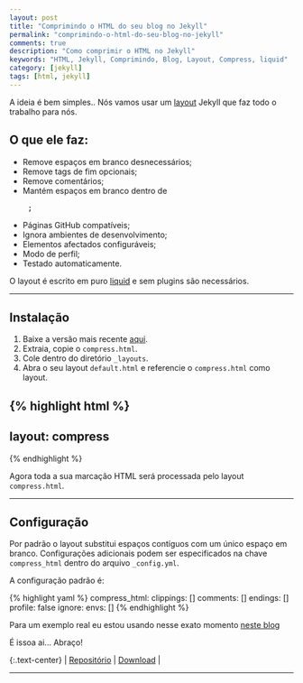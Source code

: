```yaml
---
layout: post
title: "Comprimindo o HTML do seu blog no Jekyll"
permalink: "comprimindo-o-html-do-seu-blog-no-jekyll"
comments: true
description: "Como comprimir o HTML no Jekyll"
keywords: "HTML, Jekyll, Comprimindo, Blog, Layout, Compress, liquid"
category: [jekyll]
tags: [html, jekyll]
---
```


A ideia é bem simples.. Nós vamos usar um [layout](https://github.com/penibelst/jekyll-compress-html) Jekyll que faz todo o trabalho para nós.

## O que ele faz:

* Remove espaços em branco desnecessários;
* Remove tags de fim opcionais;
* Remove comentários;
* Mantém espaços em branco dentro de <pre> ;
* Páginas GitHub compatíveis;
* Ignora ambientes de desenvolvimento;
* Elementos afectados configuráveis;
* Modo de perfil;
* Testado automaticamente.

O layout é escrito em puro [liquid](http://liquidmarkup.org/) e sem plugins são necessários.

---

## Instalação

1. Baixe a versão mais recente [aqui](https://github.com/penibelst/jekyll-compress-html/releases/tag/v2.0.0).
2. Extraia, copie o `compress.html`.
3. Cole dentro do diretório `_layouts`.
4. Abra o seu layout `default.html` e referencie o `compress.html` como layout.

{% highlight html %}
---
layout: compress
---
<html>
  <head>
  </head>
  <body>
    <!-- jekyll content -->
  </body>
</html>
{% endhighlight %}

Agora toda a sua marcação HTML será processada pelo layout `compress.html`.

---

## Configuração

Por padrão o layout substitui espaços contíguos com um único espaço em branco. Configurações adicionais podem ser especificados na chave `compress_html` dentro do arquivo `_config.yml`.

A configuração padrão é:

{% highlight yaml %}
compress_html:
  clippings: []
  comments: []
  endings: []
  profile: false
  ignore:
    envs: []
{% endhighlight %}

Para um exemplo real eu estou usando nesse exato momento [neste blog](https://github.com/nandomoreirame/nandomoreirame.github.io)

É issoa ai... Abraço!

{:.text-center}
| [Repositório](https://github.com/penibelst/jekyll-compress-html) | [Download](https://github.com/penibelst/jekyll-compress-html/archive/gh-pages.zip) |

---